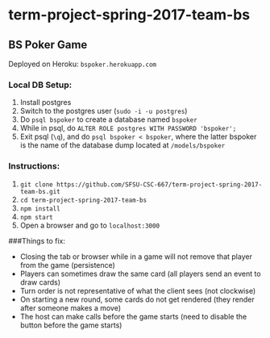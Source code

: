 # term-project-spring-2017-team-bs

## BS Poker Game
Deployed on Heroku: `bspoker.herokuapp.com`

### Local DB Setup:
1. Install postgres
2. Switch to the postgres user (`sudo -i -u postgres`)
3. Do `psql bspoker` to create a database named `bspoker`
4. While in psql, do `ALTER ROLE postgres WITH PASSWORD 'bspoker';`
5. Exit psql (`\q`), and do `psql bspoker < bspoker`, where the latter bspoker is the name of the database dump located at `/models/bspoker`

### Instructions:
1. `git clone https://github.com/SFSU-CSC-667/term-project-spring-2017-team-bs.git`
2. `cd term-project-spring-2017-team-bs`
3. `npm install`
4. `npm start`
5. Open a browser and go to `localhost:3000`

###Things to fix:
* Closing the tab or browser while in a game will not remove that player from the game (persistence)
* Players can sometimes draw the same card (all players send an event to draw cards)
* Turn order is not representative of what the client sees (not clockwise)
* On starting a new round, some cards do not get rendered (they render after someone makes a move)
* The host can make calls before the game starts (need to disable the button before the game starts)
